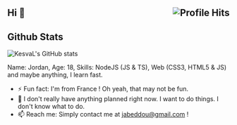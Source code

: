 <h2>Hi 👋 <img align="right" alt="Profile Hits" src="https://komarev.com/ghpvc/?username=xKesvaL&style=for-the-badge&color=blueviolet"></h2>

## Github Stats

![KesvaL's GitHub stats](https://github-readme-stats.vercel.app/api?username=xKesvaL&count_private=true&theme=midnight-purple&show_icons=true)

Name: Jordan, Age: 18, Skills: NodeJS (JS & TS), Web (CSS3, HTML5 & JS) and maybe anything, I learn fast. 

- ⚡ Fun fact: I'm from France ! Oh yeah, that may not be fun.
- 🔭 I don't really have anything planned right now. I want to do things. I don't know what to do.
- 📫 Reach me: Simply contact me at jabeddou@gmail.com !

<!--
Utility links: (To use later)
https://github.com/kwchang0831/kwchang0831
https://github.com/trinib/trinib
https://github.com/minoveaz/minoveaz
https://github.com/MartinHeinz/MartinHeinz
https://github.com/anuraghazra/github-readme-stats
https://github.com/anuraghazra/github-readme-stats/blob/master/themes/README.md
https://shields.io/
https://github.com/alexandresanlim/Badges4-README.md-Profile
-->
